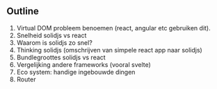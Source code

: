 ## Outline

1. Virtual DOM probleem benoemen (react, angular etc gebruiken dit).
2. Snelheid solidjs vs react
3. Waarom is solidjs zo snel?
4. Thinking solidjs (omschrijven van simpele react app naar solidjs)
5. Bundlegroottes solidjs vs react
6. Vergelijking andere frameworks (vooral svelte)
7. Eco system: handige ingebouwde dingen
8. Router

